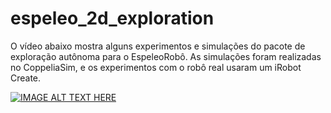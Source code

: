 # espeleo_2d_exploration
O vídeo abaixo mostra alguns experimentos e simulações do pacote de exploração autônoma para o EspeleoRobô. As simulações foram realizadas no CoppeliaSim, e os experimentos com o robô real usaram um iRobot Create.

[![IMAGE ALT TEXT HERE](https://img.youtube.com/vi/BPC11Snrq38/0.jpg)](https://www.youtube.com/watch?v=u2szBlaMJcY)

